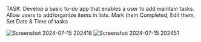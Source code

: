 TASK:
Develop a basic to-do app that enables a user to add maintain tasks.
Allow users to add/organize items in lists. Mark them Completed, Edit them, Set Date & Time of tasks

![Screenshot 2024-07-15 202418](https://github.com/user-attachments/assets/bc1c4d0e-d814-49ba-aaaf-3da14cc33350)
![Screenshot 2024-07-15 202451](https://github.com/user-attachments/assets/e55a47d7-4462-4ac3-961d-f12c51369e6c)

